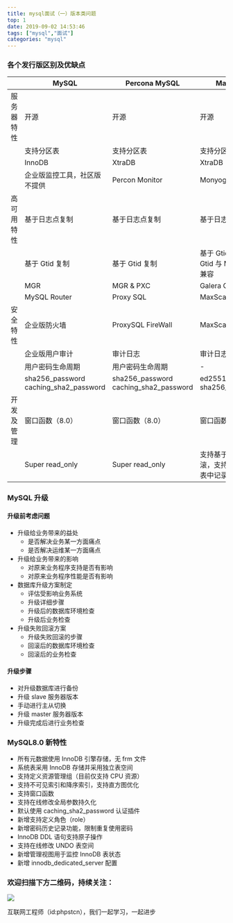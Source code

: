 ```yaml
---
title: mysql面试（一）版本类问题
top: 1
date: 2019-09-02 14:53:46
tags: ["mysql","面试"]
categories: "mysql"
---
```


### 各个发行版区别及优缺点

|            | MySQL                                 | Percona MySQL                         | MariaDB                                 |
| ---------- | ------------------------------------- | ------------------------------------- | --------------------------------------- |
| 服务器特性 | 开源                                  | 开源                                  | 开源                                    |
|            | 支持分区表                            | 支持分区表                            | 支持分区表                              |
|            | InnoDB                                | XtraDB                                | XtraDB                                  |
|            | 企业版监控工具，社区版不提供          | Percon Monitor                        | Monyog                                  |
| 高可用特性 | 基于日志点复制                        | 基于日志点复制                        | 基于日志点复制                          |
|            | 基于 Gtid 复制                        | 基于 Gtid 复制                        | 基于 Gtid 复制，但 Gtid 与 MySQL 不兼容 |
|            | MGR                                   | MGR & PXC                             | Galera Cluster                          |
|            | MySQL Router                          | Proxy SQL                             | MaxScale                                |
| 安全特性   | 企业版防火墙                          | ProxySQL FireWall                     | MaxScale FireWall                       |
|            | 企业版用户审计                        | 审计日志                              | 审计日志                                |
|            | 用户密码生命周期                      | 用户密码生命周期                      | -                                       |
|            | sha256_password caching_sha2_password | sha256_password caching_sha2_password | ed25519 sha256_password                 |
| 开发及管理 | 窗口函数（8.0）                       | 窗口函数（8.0）                       | 窗口函数（10.2）                        |
|            | Super read_only                       | Super read_only                       | 支持基于日志回滚，支持修改日志表中记录  |

### MySQL 升级

#### 升级前考虑问题

- 升级给业务带来的益处
  - 是否解决业务某一方面痛点
  - 是否解决运维某一方面痛点
- 升级给业务带来的影响
  - 对原来业务程序支持是否有影响
  - 对原来业务程序性能是否有影响
- 数据库升级方案制定
  - 评估受影响业务系统
  - 升级详细步骤
  - 升级后的数据库环境检查
  - 升级后业务检查
- 升级失败回滚方案
  - 升级失败回滚的步骤
  - 回滚后的数据库环境检查
  - 回滚后的业务检查

#### 升级步骤

- 对升级数据库进行备份
- 升级 slave 服务器版本
- 手动进行主从切换
- 升级 master 服务器版本
- 升级完成后进行业务检查

### MySQL8.0 新特性

- 所有元数据使用 InnoDB 引擎存储，无 frm 文件
- 系统表采用 InnoDB 存储并采用独立表空间
- 支持定义资源管理组（目前仅支持 CPU 资源）
- 支持不可见索引和降序索引，支持直方图优化
- 支持窗口函数
- 支持在线修改全局参数持久化
- 默认使用 caching_sha2_password 认证插件
- 新增支持定义角色（role）
- 新增密码历史记录功能，限制重复使用密码
- InnoDB DDL 语句支持原子操作
- 支持在线修改 UNDO 表空间
- 新增管理视图用于监控 InnoDB 表状态
- 新增 innodb_dedicated_server 配置

### 欢迎扫描下方二维码，持续关注：

![](https://ww1.sinaimg.cn/large/a616b9a4gy1g4xzv954a4j20760763yo.jpg)

互联网工程师（id:phpstcn），我们一起学习，一起进步